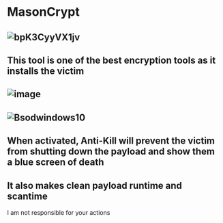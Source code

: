 # MasonCrypt

![bpK3CyyVX1jv](https://github.com/876N/MasonCrypt/assets/133999409/2dd66f93-73b3-43ab-b568-7df539564e17)
---
This tool is one of the best encryption tools as it installs the victim
---
![image](https://github.com/876N/MasonCrypt/assets/133999409/e2c7c2d3-3611-4072-928e-243026f4c16a)
---
![Bsodwindows10](https://github.com/876N/MasonCrypt/assets/133999409/92285b47-b734-41e0-bd5a-3bd9484e9e98)
---
When activated, Anti-Kill will prevent the victim from shutting down the payload and show them a blue screen of death
---
It also makes clean payload runtime and scantime
---
I am not responsible for your actions
